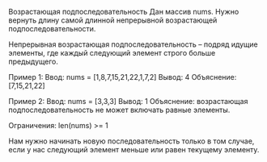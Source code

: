 Возрастающая подпоследовательность
Дан массив nums. Нужно вернуть длину самой длинной непрерывной возрастающей подпоследовательности.

Непрерывная возрастающая подпоследовательность – подряд идущие элементы, где каждый следующий элемент строго больше предыдущего.

Пример 1:
Ввод: nums = [1,8,7,15,21,22,1,7,2]
Вывод: 4
Объяснение: [7,15,21,22]

Пример 2:
Ввод: nums = [3,3,3]
Вывод: 1
Объяснение: возрастающая подпоследовательность не может включать равные элементы.

Ограничения:
len(nums) >= 1

Нам нужно начинать новую последовательность только в том случае, если у нас следующий элемент меньше или равен текущему элементу.